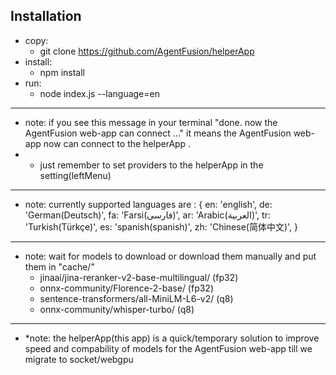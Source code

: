 ## Installation

- copy:
    - git clone https://github.com/AgentFusion/helperApp
- install:
    - npm install
- run:
    - node index.js --language=en


----------

<!-- - note: if you see this message in your terminal  "done. now open  http://localhost:port from your browser" it means the AgentFusion webapp now can connect to the helperApp. -->
- note: if you see this message in your terminal  "done. now the AgentFusion web-app can connect ..." it means the AgentFusion web-app now can connect to the helperApp .
- * just remember to set providers to the helperApp in the setting(leftMenu)

----------
- note: currently supported languages are :
{
    en: 'english',
    de: 'German(Deutsch)',
    fa: 'Farsi(فارسی)',
    ar: 'Arabic(العربية)',
    tr: 'Turkish(Türkçe)',
    es: 'spanish(spanish)',
    zh: 'Chinese(简体中文)',
}
---------------
- note: wait for  models to download or download them manually and put them in "cache/"
    - jinaai/jina-reranker-v2-base-multilingual/  (fp32)
    - onnx-community/Florence-2-base/ (fp32)
    - sentence-transformers/all-MiniLM-L6-v2/ (q8)
    - onnx-community/whisper-turbo/  (q8)
---------------
- *note: the helperApp(this app) is a quick/temporary solution to improve speed and compability of models for the AgentFusion web-app till we migrate to socket/webgpu
